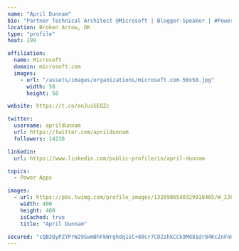 ```yaml
---
name: "April Dunnam"
bio: "Partner Technical Architect @Microsoft | Blogger-Speaker | #PowerApps, #PowerAutomate, #Office365, #SharePoint | #WIT | #Karaoke Queen"
location: Broken Arrow, OK
type: "profile"
heat: 199

affiliation:
  name: Microsoft
  domain: microsoft.com
  images:
    - url: "/assets/images/organizations/microsoft.com-50x50.jpg"
      width: 50
      height: 50

website: https://t.co/enJuiGEQZc

twitter:
  username: aprildunnam
  url: https://twitter.com/aprildunnam
  followers: 14238

linkedin:
  url: https://www.linkedin.com/public-profile/in/april-dunnam

topics:
  - Power Apps

images:
  - url: https://pbs.twimg.com/profile_images/1326986540329918465/W_IJ6Ih2_400x400.jpg
    width: 400
    height: 400
    isCached: true
    title: "April Dunnam"

secured: "cQB3QyPZYPrW29SwmBhFkWrghdq1sC+80cr7C8ZshkCCk9Md81dr84KcZnFnHnRDKsi1LsTY33byOB/NMIsgaV/RBWIl5hn0PykhawwreCMnZrA/fgsnHBiZFKO4ZbqP4NraI9xr+KWUlIkYG0Os0B0qkvcNYhLgQF7zs3p8Fg2YAbp8kd0YOPzzGUtmE03Vs0WBFQ0Q/Ml3qxrTcbKTYzcnrV5DiJhTM/4CuK2PrE7RqfTZC2TrCOh3AlN6R0APIW8atornNO+A871ZD/RuSkoSg5l7bs9B2GgePywEz8Piht77iNhgKwMVj1HU58lAFN1GleXzD2jom9GAsjg+k3Iigo4R68JjJGQZuK7GRdTGBUrXeL/AymTrt/uPR6aXroGzvyVpiecX5Ub7q39dVS/8q6JBvkaCDUGbcaZz7dw=;fqgzxWH/Gh13jePo8VNkKw=="
---
```


